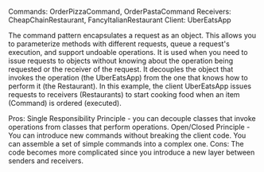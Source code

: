 Commands: OrderPizzaCommand, OrderPastaCommand
Receivers: CheapChainRestaurant, FancyItalianRestaurant
Client: UberEatsApp

The command pattern encapsulates a request as an object. This allows you to parameterize methods with different requests, queue a request's execution, and support undoable operations. 
It is used when you need to issue requests to objects without knowing about the operation being requested or the receiver of the request.
It decouples the object that invokes the operation (the UberEatsApp) from the one that knows how to perform it (the Restaurant). 
In this example, the client UberEatsApp issues requests to receivers (Restaurants) to start cooking food when an item (Command) is ordered (executed). 

Pros:
Single Responsibility Principle - you can decouple classes that invoke operations from classes that perform operations.
Open/Closed Principle - You can introduce new commands without breaking the client code.
You can assemble a set of simple commands into a complex one.
Cons:
The code becomes more complicated since you introduce a new layer between senders and receivers. 
